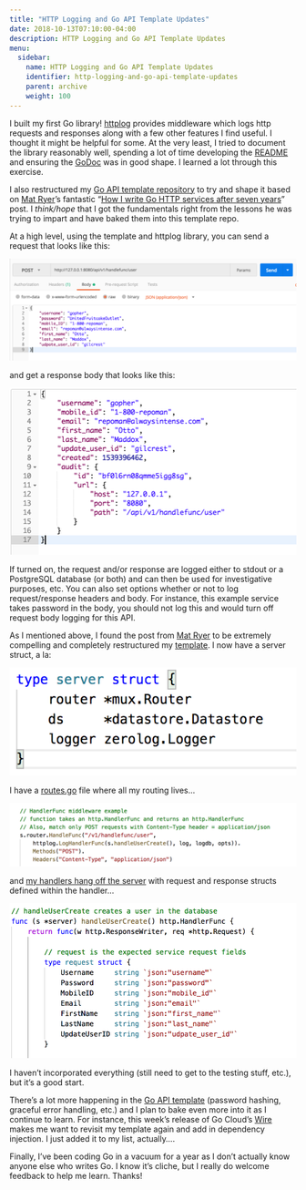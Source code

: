 ```yaml
---
title: "HTTP Logging and Go API Template Updates"
date: 2018-10-13T07:10:00-04:00
description: HTTP Logging and Go API Template Updates
menu:
  sidebar:
    name: HTTP Logging and Go API Template Updates
    identifier: http-logging-and-go-api-template-updates
    parent: archive
    weight: 100
---
```


I built my first Go library! [httplog](https://github.com/gilcrest/httplog) provides middleware which logs http requests and responses along with a few other features I find useful. I thought it might be helpful for some. At the very least, I tried to document the library reasonably well, spending a lot of time developing the [README](https://github.com/gilcrest/httplog/blob/master/README.md) and ensuring the [GoDoc](https://godoc.org/github.com/gilcrest/httplog) was in good shape. I learned a lot through this exercise.

I also restructured my [Go API template repository](https://github.com/gilcrest/go-API-template) to try and shape it based on [Mat Ryer](https://medium.com/u/f25c357b8e4c?source=post_page-----3afba5c9d3a6--------------------------------)’s fantastic “[How I write Go HTTP services after seven years](https://medium.com/statuscode/how-i-write-go-http-services-after-seven-years-37c208122831)” post. I *think/hope* that I got the fundamentals right from the lessons he was trying to impart and have baked them into this template repo.

At a high level, using the template and httplog library, you can send a request that looks like this:

![request](/posts/archive/http-logging-and-go-api-template-updates/images/oldrequest.png)

and get a response body that looks like this:

![request](/posts/archive/http-logging-and-go-api-template-updates/images/oldresponse.png)

If turned on, the request and/or response are logged either to stdout or a PostgreSQL database (or both) and can then be used for investigative purposes, etc. You can also set options whether or not to log request/response headers and body. For instance, this example service takes password in the body, you should not log this and would turn off request body logging for this API.

As I mentioned above, I found the post from [Mat Ryer](https://medium.com/u/f25c357b8e4c?source=post_page-----3afba5c9d3a6--------------------------------) to be extremely compelling and completely restructured my [template](https://github.com/gilcrest/go-API-template). I now have a server struct, a la:

![request](/posts/archive/http-logging-and-go-api-template-updates/images/struct.png)

I have a [routes.go](https://github.com/gilcrest/go-API-template/blob/master/app/routes.go) file where all my routing lives…

![request](/posts/archive/http-logging-and-go-api-template-updates/images/routes.png)

and [my handlers hang off the server](https://github.com/gilcrest/go-API-template/blob/master/app/handleUser.go) with request and response structs defined within the handler…

![request](/posts/archive/http-logging-and-go-api-template-updates/images/handler.png)

I haven’t incorporated everything (still need to get to the testing stuff, etc.), but it’s a good start.

There’s a lot more happening in the [Go API template](https://github.com/gilcrest/go-API-template) (password hashing, graceful error handling, etc.) and I plan to bake even more into it as I continue to learn. For instance, this week’s release of Go Cloud’s [Wire](https://blog.golang.org/wire) makes me want to revisit my template again and add in dependency injection. I just added it to my list, actually….

Finally, I’ve been coding Go in a vacuum for a year as I don’t actually know anyone else who writes Go. I know it’s cliche, but I really do welcome feedback to help me learn. Thanks!
